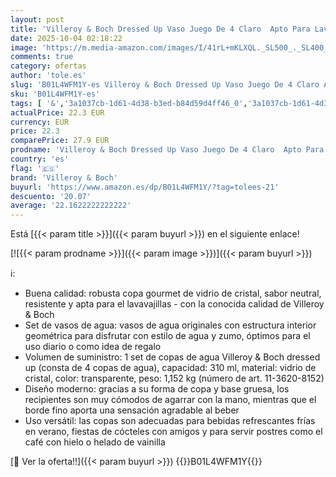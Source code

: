 ```yaml
---
layout: post
title: 'Villeroy & Boch Dressed Up Vaso Juego De 4 Claro  Apto Para Lavavajillas  Vasos De Agua De Cristal  Set Vasos  Copas De Agua  Vidrio De Cristal'
date: 2025-10-04 02:18:22
image: 'https://m.media-amazon.com/images/I/41rL+mKLXQL._SL500_._SL400_.jpg'
comments: true
category: ofertas
author: 'tole.es'
slug: 'B01L4WFM1Y-es Villeroy & Boch Dressed Up Vaso Juego De 4 Claro Apto Para...'
sku: 'B01L4WFM1Y-es'
tags: [ '&','3a1037cb-1d61-4d38-b3ed-b84d59d4ff46_0','3a1037cb-1d61-4d38-b3ed-b84d59d4ff46_1601','9523d978-59fe-477f-8c56-f69a4f1f65a6_0','9523d978-59fe-477f-8c56-f69a4f1f65a6_2001','9523d978-59fe-477f-8c56-f69a4f1f65a6_3301','9523d978-59fe-477f-8c56-f69a4f1f65a6_3501','9523d978-59fe-477f-8c56-f69a4f1f65a6_4401','9523d978-59fe-477f-8c56-f69a4f1f65a6_5601','9523d978-59fe-477f-8c56-f69a4f1f65a6_6801','9523d978-59fe-477f-8c56-f69a4f1f65a6_9301','Arborist Merchandising Root','CML-Kitchen','Cocina y cena','Cocina y comedor','Copas de agua','Cristalería','Cubertería, vajilla y cristalería','Custom Stores','Hogar','Hogar y cocina','Kitchen All','Los favoritos de nuestros clientes Social: Hogar y cocina','Los favoritos de nuestros clientes Social: Hogar y cocina líneas duras','Los favoritos de nuestros clientes: Hogar y cocina','Self Service','Special Features Stores','Top Brands Home Essentials','Top Brands Home Selection','boch','homecustomersmostloved','villeroy','villeroy & boch','🇪🇸', ]
actualPrice: 22.3 EUR
currency: EUR
price: 22.3
comparePrice: 27.9 EUR
prodname: 'Villeroy & Boch Dressed Up Vaso Juego De 4 Claro  Apto Para Lavavajillas  Vasos De Agua De Cristal  Set Vasos  Copas De Agua  Vidrio De Cristal'
country: 'es'
flag: '🇪🇸'
brand: 'Villeroy & Boch'
buyurl: 'https://www.amazon.es/dp/B01L4WFM1Y/?tag=tolees-21'
descuento: '20.07'
average: '22.1622222222222'
---
```


Está [{{< param title >}}]({{< param buyurl >}}) en el siguiente enlace!

[![{{< param prodname >}}]({{< param image >}})]({{< param buyurl >}})

ℹ️:

- Buena calidad: robusta copa gourmet de vidrio de cristal, sabor neutral, resistente y apta para el lavavajillas - con la conocida calidad de Villeroy & Boch
- Set de vasos de agua: vasos de agua originales con estructura interior geométrica para disfrutar con estilo de agua y zumo, óptimos para el uso diario o como idea de regalo
- Volumen de suministro: 1 set de copas de agua Villeroy & Boch dressed up (consta de 4 copas de agua), capacidad: 310 ml, material: vidrio de cristal, color: transparente, peso: 1,152 kg (número de art. 11-3620-8152)
- Diseño moderno: gracias a su forma de copa y base gruesa, los recipientes son muy cómodos de agarrar con la mano, mientras que el borde fino aporta una sensación agradable al beber
- Uso versátil: las copas son adecuadas para bebidas refrescantes frías en verano, fiestas de cócteles con amigos y para servir postres como el café con hielo o helado de vainilla

[🛒 Ver la oferta!!]({{< param buyurl >}})
{{<world>}}B01L4WFM1Y{{</world>}}
